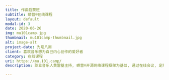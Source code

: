 ```yaml
---
title: 作曲启蒙班
subtitle: 蟒营®在线课程
layout: default
modal-id: 3
date: 2020-06-26
img: mu101camp.jpg
thumbnail: mu101camp-thumbnail.jpg
alt: image-alt
project-date: 为期八周
client: 喜欢音乐想为自己内心创作的爱好者
category: 在线课程
uri: https://mu.101.camp/
description: 职业音乐人黄雷基主持, 蟒营®开源网络课程框架为基础, 通过在线会议, 定期发布任务和答疑分析, 快速上手关键工具, 正视自己的内心, 真诚表达, 结成团队, 开始更有智慧的交流.

---
```

